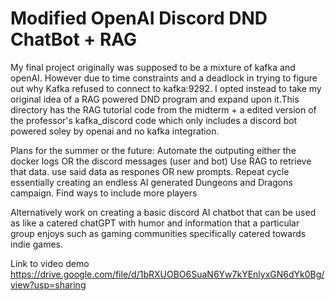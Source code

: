# Modified OpenAI Discord DND ChatBot + RAG 

My final project originally was supposed to be a mixture of kafka and openAI. However due to time constraints and a deadlock in trying to figure out why Kafka refused to connect to kafka:9292. I opted instead to take my original idea of a RAG powered DND program and expand upon it.This directory has the RAG tutorial code from the midterm + a edited version of the professor's kafka_discord code which only includes a discord bot powered soley by openai and no kafka integration. 

Plans for the summer or the future: 
Automate the outputing either the docker logs OR the discord messages (user and bot)
Use RAG to retrieve that data. use said data as respones OR new prompts. 
Repeat cycle essentially creating an endless AI generated Dungeons and Dragons campaign. 
Find ways to include more players  

Alternatively work on creating a basic discord AI chatbot that can be used as like a catered chatGPT with humor and information that a particular group enjoys such as gaming communities specifically catered towards indie games. 

Link to video demo https://drive.google.com/file/d/1bRXUOBO6SuaN6Yw7kYEnlyxGN6dYk0Bg/view?usp=sharing 
